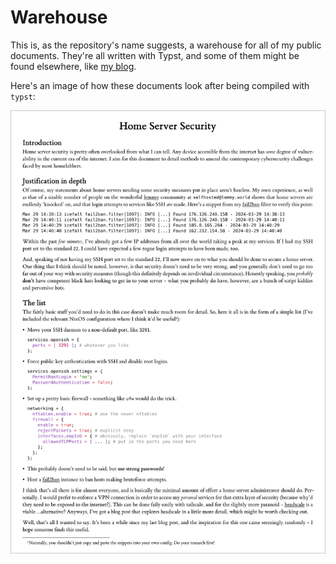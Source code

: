 # Warehouse
This is, as the repository's name suggests, a warehouse for all of my public documents. They're all written with Typst, and some of them might be found elsewhere, like [my blog](https://devraza.github.io).

Here's an image of how these documents look after being compiled with `typst`:

![image sample](./assets/sample.png)
